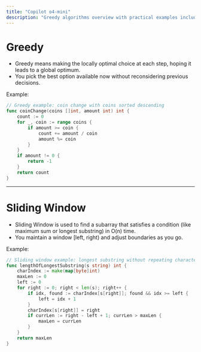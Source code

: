 ```yaml
---
title: "Copilot o4-mini"
description: "Greedy algorithms overview with practical examples including coin change implementation"
---
```


# Greedy

* Greedy means making the locally optimal choice at each step, hoping it leads to a global optimum.
* You pick the best option available now without reconsidering previous decisions.

Example:

```go
// Greedy example: coin change with coins sorted descending
func coinChange(coins []int, amount int) int {
    count := 0
    for _, coin := range coins {
        if amount >= coin {
            count += amount / coin
            amount %= coin
        }
    }
    if amount != 0 {
        return -1
    }
    return count
}
```

---

# Sliding Window

* Sliding Window is used to find a subarray that satisfies a condition (like maximum sum or longest substring) in O(n) time.
* You maintain a window [left, right) and adjust boundaries as you go.

Example:

```go
// Sliding window example: longest substring without repeating characters
func lengthOfLongestSubstring(s string) int {
    charIndex := make(map[byte]int)
    maxLen := 0
    left := 0
    for right := 0; right < len(s); right++ {
        if idx, found := charIndex[s[right]]; found && idx >= left {
            left = idx + 1
        }
        charIndex[s[right]] = right
        if currLen := right - left + 1; currLen > maxLen {
            maxLen = currLen
        }
    }
    return maxLen
}
```
